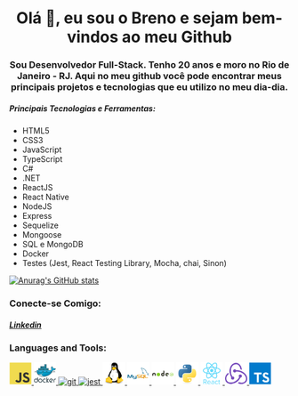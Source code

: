 <h1 align="center">Olá 👋, eu sou o Breno e sejam bem-vindos ao meu Github</h1>
<h3 align="center">Sou Desenvolvedor Full-Stack. Tenho 20 anos e moro no Rio de Janeiro - RJ. Aqui no meu github você pode encontrar meus principais projetos e tecnologias que eu utilizo no meu dia-dia.</h3>
<h5>Principais Tecnologias e Ferramentas:</h5>
<ul>
  
  <li>HTML5</li>
  <li>CSS3</li>
  <li>JavaScript</li>
  <li>TypeScript</li>
  <li>C#</li>
  <li>.NET</li>
  <li>ReactJS</li>
  <li>React Native</li>
  <li>NodeJS</li>
  <li>Express</li>
  <li>Sequelize</li>
  <li>Mongoose</li>
  <li>SQL e MongoDB</li>
  <li>Docker</li>
  <li>Testes (Jest, React Testing Library, Mocha, chai, Sinon)</li>
 
</ul>

[![Anurag's GitHub stats](https://github-readme-stats.vercel.app/api?username=BrenoGodoy&hide=contribs,prs)](https://github.com/anuraghazra/github-readme-stats)

<h3>Conecte-se Comigo:</h5>
<h5><a href="https://www.linkedin.com/in/brenogodoycosta/">Linkedin</a></h5>

<h3 align="left">Languages and Tools:</h3>
<a href="https://developer.mozilla.org/en-US/docs/Web/JavaScript" target="_blank" rel="noreferrer"> <img src="https://raw.githubusercontent.com/devicons/devicon/master/icons/javascript/javascript-original.svg" alt="javascript" width="40" height="40"/> </a> 
<a href="https://www.docker.com/" target="_blank" rel="noreferrer"> <img src="https://raw.githubusercontent.com/devicons/devicon/master/icons/docker/docker-original-wordmark.svg" alt="docker" width="40" height="40"/> </a> <a href="https://git-scm.com/" target="_blank" rel="noreferrer"> <img src="https://www.vectorlogo.zone/logos/git-scm/git-scm-icon.svg" alt="git" width="40" height="40"/> </a> <a href="https://jestjs.io/pt-BR/docs/getting-started" target="_blank" rel="noreferrer"> <img src="https://www.vectorlogo.zone/logos/jestjsio/jestjsio-icon.svg" alt="jest" width="40" height="40"/> </a> <a href="https://www.linux.org/" target="_blank" rel="noreferrer"> <img src="https://raw.githubusercontent.com/devicons/devicon/master/icons/linux/linux-original.svg" alt="linux" width="40" height="40"/> </a> <a href="https://www.mysql.com/" target="_blank" rel="noreferrer"> <img src="https://raw.githubusercontent.com/devicons/devicon/master/icons/mysql/mysql-original-wordmark.svg" alt="mysql" width="40" height="40"/> </a> <a href="https://nodejs.org" target="_blank" rel="noreferrer"> <img src="https://raw.githubusercontent.com/devicons/devicon/master/icons/nodejs/nodejs-original-wordmark.svg" alt="nodejs" width="40" height="40"/> </a> <a href="https://www.python.org" target="_blank" rel="noreferrer"> <img src="https://raw.githubusercontent.com/devicons/devicon/master/icons/python/python-original.svg" alt="python" width="40" height="40"/> </a> <a href="https://reactjs.org/" target="_blank" rel="noreferrer"> <img src="https://raw.githubusercontent.com/devicons/devicon/master/icons/react/react-original-wordmark.svg" alt="react" width="40" height="40"/> </a> <a href="https://redux.js.org" target="_blank" rel="noreferrer"> <img src="https://raw.githubusercontent.com/devicons/devicon/master/icons/redux/redux-original.svg" alt="redux" width="40" height="40"/> </a> <a href="https://www.typescriptlang.org/" target="_blank" rel="noreferrer"> <img src="https://raw.githubusercontent.com/devicons/devicon/master/icons/typescript/typescript-original.svg" alt="typescript" width="40" height="40"/> </a> </p>
